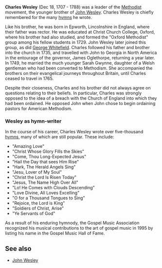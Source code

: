 **Charles Wesley** (Dec 18, 1707 - 1788) was a leader of the
[Methodist](Methodism "Methodism") movement, the younger brother of
[John Wesley](John_Wesley "John Wesley"). Charles Wesley is chiefly
remembered for the many [hymns](Hymns "Hymns") he wrote.

Like his brother, he was born in Epworth, Lincolnshire in England,
where their father was rector. He was educated at Christ Church
College, Oxford, where his brother had also studied, and formed the
"Oxford Methodist" group among his fellow students in 1729. John
Wesley later joined this group, as did
[George Whitefield](George_Whitefield "George Whitefield"). Charles
followed his father and brother into the church in 1735, and
travelled with John to Georgia in North America in the entourage of
the governor, James Oglethorpe, returning a year later. In 1749, he
married the much younger Sarah Gwynne, daughter of a Welsh
gentleman who had been converted to Methodism. She accompanied the
brothers on their evangelical journeys throughout Britain, until
Charles ceased to travel in 1765.

Despite their closeness, Charles and his brother did not always
agree on questions relating to their beliefs. In particular,
Charles was strongly opposed to the idea of a breach with the
Church of England into which they had been ordained. He opposed
John when John chose to begin ordaining pastors for American
Methodism.

### Wesley as hymn-writer

In the course of his career, Charles Wesley wrote over
five-thousand [hymns](Hymns "Hymns"), many of which are still
popular. These include:

-   "Amazing Love"
-   "Christ Whose Glory Fills the Skies"
-   "Come, Thou Long-Expected Jesus"
-   "Hail the Day that sees Him Rise"
-   "Hark, The Herald Angels Sing"
-   "Jesu, Lover of My Soul"
-   "Christ the Lord Is Risen Today"
-   "Jesus, The Name High Over All"
-   "Lo! He Comes with Clouds Descending"
-   "Love Divine, All Loves Excelling"
-   "O for a Thousand Tongues to Sing"
-   "Rejoice, the Lord is King"
-   "Soldiers of Christ, Arise"
-   "Ye Servants of God"

As a result of his enduring hymnody, the Gospel Music Association
recognized his musical contributions to the art of gospel music in
1995 by listing his name in the Gospel Music Hall of Fame.

## See also

-   [John Wesley](John_Wesley "John Wesley")




